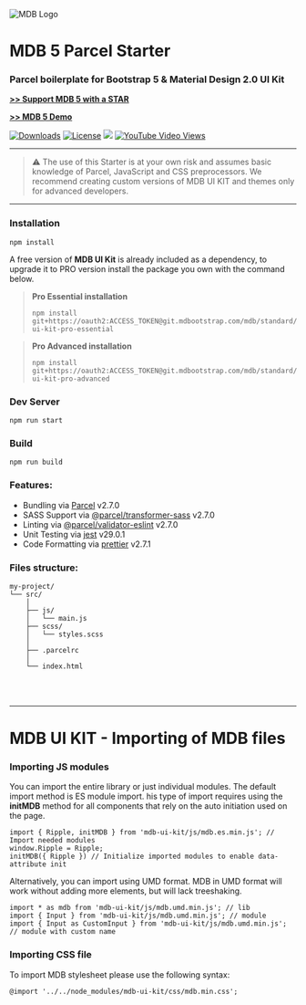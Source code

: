 ![MDB Logo](https://mdbootstrap.com/img/Marketing/general/logo/medium/mdb-r.png)

# MDB 5 Parcel Starter

### Parcel boilerplate for Bootstrap 5 & Material Design 2.0 UI Kit

**[>> Support MDB 5 with a STAR](https://github.com/mdbootstrap/mdb-ui-kit/)**

**[>> MDB 5 Demo](https://mdbootstrap.com/docs/standard/#demo)**

<a href="https://npmcharts.com/compare/mdbootstrap?minimal=true"> <img src="https://img.shields.io/npm/dm/mdbootstrap.svg?label=MDB%20Downloads" alt="Downloads"></a>
<a href="https://github.com/mdbootstrap/bootstrap-material-design/blob/master/License.pdf"><img src="https://img.shields.io/badge/license-MIT-green.svg" alt="License"></a>
<a href="https://twitter.com/intent/tweet/?text=Thanks+@mdbootstrap+for+creating+amazing+and+free+Material+Design+for+Bootstrap+4+UI+KIT%20https://mdbootstrap.com/docs/jquery/&hashtags=javascript,code,webdesign,bootstrap"><img src="https://img.shields.io/twitter/url/http/shields.io.svg?style=social&label=Let%20us%20know%20you%20were%20here%21&"></a>
<a href="https://www.youtube.com/watch?v=c9B4TPnak1A&t=6s"><img alt="YouTube Video Views" src="https://img.shields.io/youtube/views/c9B4TPnak1A?label=Bootstrap%205%20Tutorial%20Views&style=social"></a>

___

> :warning: The use of this Starter is at your own risk and assumes basic knowledge of Parcel, JavaScript and CSS preprocessors. We recommend creating custom versions of MDB UI KIT and themes only for advanced developers.

___

### Installation
```
npm install
```

A free version of **MDB UI Kit** is already included as a dependency, to upgrade it to PRO version install the package you own with the command below.

> **Pro Essential installation**
> ```
> npm install git+https://oauth2:ACCESS_TOKEN@git.mdbootstrap.com/mdb/standard/mdb-ui-kit-pro-essential
> ```

> **Pro Advanced installation**
> ```
> npm install git+https://oauth2:ACCESS_TOKEN@git.mdbootstrap.com/mdb/standard/mdb-ui-kit-pro-advanced
> ```

### Dev Server
```
npm run start
```

### Build
```
npm run build
```

### Features:

* Bundling via [Parcel](https://github.com/parcel-bundler/parcel) v2.7.0
* SASS Support via [@parcel/transformer-sass](https://www.npmjs.com/package/@parcel/transformer-sass) v2.7.0
* Linting via [@parcel/validator-eslint](https://www.npmjs.com/package/@parcel/validator-eslint) v2.7.0
* Unit Testing via [jest](https://github.com/facebook/jest) v29.0.1
* Code Formatting via [prettier](https://github.com/prettier/prettier) v2.7.1

### Files structure:

```
my-project/
└── src/
    │
    ├── js/
    │   └── main.js
    ├── scss/
    │   └── styles.scss
    │
    ├── .parcelrc
    │
    └── index.html

```
<br><br>

___

# MDB UI KIT - Importing of MDB files

### Importing JS modules
You can import the entire library or just individual modules. The default import method is ES module import.
his type of import requires using the **initMDB** method for all components that rely on the auto initiation used on the page.
```
import { Ripple, initMDB } from 'mdb-ui-kit/js/mdb.es.min.js'; // Import needed modules
window.Ripple = Ripple;
initMDB({ Ripple }) // Initialize imported modules to enable data-attribute init
```

Alternatively, you can import using UMD format. MDB in UMD format will work without adding more elements, but will lack treeshaking.
```
import * as mdb from 'mdb-ui-kit/js/mdb.umd.min.js'; // lib
import { Input } from 'mdb-ui-kit/js/mdb.umd.min.js'; // module
import { Input as CustomInput } from 'mdb-ui-kit/js/mdb.umd.min.js'; // module with custom name
```

### Importing CSS file
To import MDB stylesheet please use the following syntax:
```
@import '../../node_modules/mdb-ui-kit/css/mdb.min.css';
```
<br><br>

